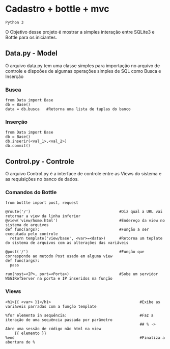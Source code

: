 # Cadastro + bottle + mvc
`Python 3`

O Objetivo desse projeto é mostrar a simples interação entre SQLite3 e Bottle para os iniciantes.


## Data.py - Model

O arquivo data.py tem uma classe simples para importação no arquivo de controle e dispoões de algumas operações simples de SQL como Busca e Inserção

### Busca
```
from Data import Base
db = Base()
data = db.busca   #Retorna uma lista de tuplas do banco
```

### Inserção
```
from Data import Base
db = Base()
db.inserir(<val_1>,<val_2>)
db.commit()
```
## Control.py - Controle

O arquivo Control.py é a interface de controle entre as Views do sistema e as requisições no banco de dados.

### Comandos do Bottle

```
from bottle import post, request

@route('/')                                       #Diz qual a URL vai retornar a view da linha inferior
@view('view/home.html')                           #Endereço da view no sistema de arquivos
def func(args):                                   #Função a ser executada pelo controle
  return template('view/base', <var>=<data>)      #Retorna um teplate do sistema de arquivos com as alterações das variáveis

@post('/')                                        #Função que corresponde ao metodo Post usado em alguma view
def func(args):
  pass

run(host=<IP>, port=<Porta>)                      #Sobe um servidor WSGIRefServer na porta e IP inseridos na função
```
### Views

```
<h1>{{ <var> }}</h1>                                       #Exibe as variáveis parradas com a função template

%for elemento in sequência:                                #Faz a iteração de uma sequência passada por parâmetro
                                                           ## % -> Abre uma sessão de código não html na view 
    {{ elemento }}
%end                                                       #Finaliza a abertura de %
```
